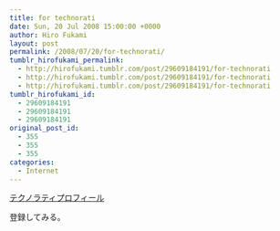 ```yaml
---
title: for technorati
date: Sun, 20 Jul 2008 15:00:00 +0000
author: Hiro Fukami
layout: post
permalink: /2008/07/20/for-technorati/
tumblr_hirofukami_permalink:
  - http://hirofukami.tumblr.com/post/29609184191/for-technorati
  - http://hirofukami.tumblr.com/post/29609184191/for-technorati
  - http://hirofukami.tumblr.com/post/29609184191/for-technorati
tumblr_hirofukami_id:
  - 29609184191
  - 29609184191
  - 29609184191
original_post_id:
  - 355
  - 355
  - 355
categories:
  - Internet
---
```

<div class="section">
  <p>
    <a rel="me" href="http://www.technorati.jp/claim/umfuct5r6s" target="_blank">テクノラティプロフィール</a>
  </p>
  
  <p>
    登録してみる。
  </p>
</div>